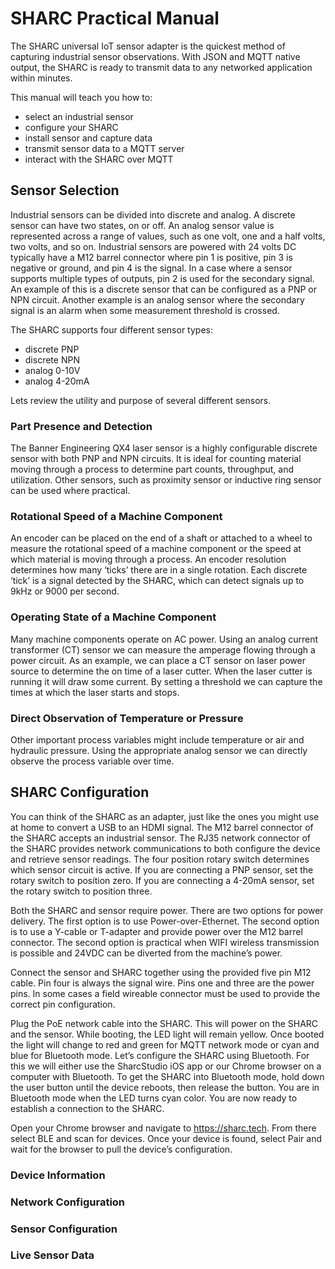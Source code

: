 # SHARC Practical Manual

The SHARC universal IoT sensor adapter is the quickest method of capturing industrial sensor observations.  With JSON and MQTT native output, the SHARC is ready to transmit data to any networked application within minutes.

This manual will teach you how to:
* select an industrial sensor
* configure your SHARC
* install sensor and capture data
* transmit sensor data to a MQTT server
* interact with the SHARC over MQTT

## Sensor Selection

Industrial sensors can be divided into discrete and analog. A discrete sensor can have two states, on or off.  An analog sensor value is represented across a range of values, such as one volt, one and a half volts, two volts, and so on.  Industrial sensors are powered with 24 volts DC typically have a M12 barrel connector where pin 1 is positive, pin 3 is negative or ground, and pin 4 is the signal.  In a case where a sensor supports multiple types of outputs, pin 2 is used for the secondary signal.  An example of this is a discrete sensor that can be configured as a PNP or NPN circuit.  Another example is an analog sensor where the secondary signal is an alarm when some measurement threshold is crossed.

The SHARC supports four different sensor types:
* discrete PNP
* discrete NPN
* analog 0-10V
* analog 4-20mA

Lets review the utility and purpose of several different sensors.

### Part Presence and Detection

The Banner Engineering QX4 laser sensor is a highly configurable  discrete sensor with both PNP and NPN circuits.  It is ideal for counting material moving through a process to determine part counts, throughput, and utilization.  Other sensors, such as proximity sensor or inductive ring sensor can be used where practical. 

### Rotational Speed of a Machine Component

An encoder can be placed on the end of a shaft or attached to a wheel to measure the rotational speed of a machine component or the speed at which material is moving through a process.  An encoder resolution determines how many ‘ticks’ there are in a single rotation.  Each discrete ‘tick’ is a signal detected by the SHARC, which can detect signals up to 9kHz or 9000 per second.

### Operating State of a Machine Component

Many machine components operate on AC power.  Using an analog current transformer (CT) sensor we can measure the amperage flowing through a power circuit.  As an example, we can place a CT sensor on laser power source to determine the on time of a laser cutter.  When the laser cutter is running it will draw some current.  By setting a threshold we can capture the times at which the laser starts and stops.

### Direct Observation of Temperature or Pressure

Other important process variables might include temperature or air and hydraulic pressure.  Using the appropriate analog sensor we can directly observe the process variable over time.

## SHARC Configuration

You can think of the SHARC as an adapter, just like the ones you might use at home to convert a USB to an HDMI signal.  The M12 barrel connector of the SHARC accepts an industrial sensor.  The  RJ35 network connector of the SHARC provides network communications to both configure the device and retrieve sensor  readings.  The four position rotary switch determines which sensor circuit is active.  If you are connecting a PNP sensor, set the rotary switch to position zero.  If you are connecting a 4-20mA sensor, set the rotary switch to position three.

Both the SHARC and sensor require power.  There are two options for power delivery.  The first option is to use Power-over-Ethernet.  The second option is to use a Y-cable or T-adapter and provide power over the M12 barrel connector.  The second option is practical when WIFI wireless transmission is possible and 24VDC can be diverted from the machine’s power.

Connect the sensor and SHARC together using the provided five pin M12 cable.  Pin four is always the signal wire.  Pins one and three are the power pins.  In some cases a field wireable connector must be used to provide the correct pin configuration.

Plug the PoE network cable into the SHARC.  This will power on the SHARC and the sensor.  While booting, the LED light will remain yellow.  Once booted the light will change to red and green for MQTT network mode or cyan and blue for Bluetooth mode.  Let’s configure the SHARC using Bluetooth.  For this we will either use the SharcStudio iOS app or our Chrome browser on a computer with Bluetooth.  To get the SHARC into Bluetooth mode, hold down the user button until the device reboots, then release the button.  You are in Bluetooth mode when the LED turns cyan color.  You are now ready to establish a connection to the SHARC.

Open your Chrome browser and navigate to https://sharc.tech.  From there select BLE and scan for devices.  Once your device is found, select Pair and wait for the browser to pull the device’s configuration.

### Device Information

### Network Configuration

### Sensor Configuration

### Live Sensor Data
